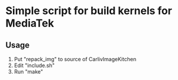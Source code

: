# Simple script for build kernels for MediaTek

## Usage
 1. Put "repack_img" to source of CarlivImageKitchen
 2. Edit "include.sh"
 3. Run "make"
